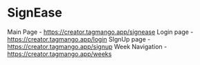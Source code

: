 # SignEase

Main Page - https://creator.tagmango.app/signease
Login page - https://creator.tagmango.app/login
SIgnUp page - https://creator.tagmango.app/signup
Week Navigation - https://creator.tagmango.app/weeks
